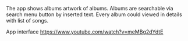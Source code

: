 The app shows albums artwork of albums.
Albums are searchable via search menu button by inserted text.
Every album could viewed in details with list of songs.

App interface https://www.youtube.com/watch?v=meMBg2dYdtE
